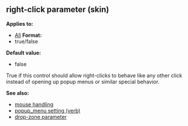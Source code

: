 ## right-click parameter (skin)

<!-- -->
**Applies to:**
+   [All](/ref/%7Bskin%7D/control.md) <!-- -->
**Format:**
+   true/false
<!-- -->
**Default value:**
+   false


True if this control should allow right-clicks to behave like
any other click instead of opening up popup menus or similar special
behavior.

**See also:**
+   [mouse handling](/ref/DM/mose.md) 
+   [popup_menu setting (verb)](/ref/set/popup_menu.md) 
+   [drop-zone parameter](/ref/%7Bskin%7D/param/drop-zone.md) 